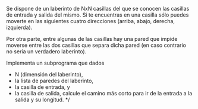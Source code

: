 Se dispone de un laberinto de NxN  casillas del que se conocen las casillas de entrada y 
salida del mismo. 
Si te encuentras en una casilla sólo puedes moverte en las siguientes cuatro direcciones 
(arriba, abajo, derecha, izquierda). 

Por otra parte, entre algunas de las casillas hay una pared que impide moverse entre las 
dos casillas que separa dicha pared (en caso contrario  no sería un verdadero laberinto). 

Implementa un subprograma que dados 
- N (dimensión del laberinto),
- la lista de paredes del laberinto, 
- la casilla de entrada, y 
- la casilla de salida, 
calcule el camino más corto para ir de la entrada a la salida y su longitud. 
*/
